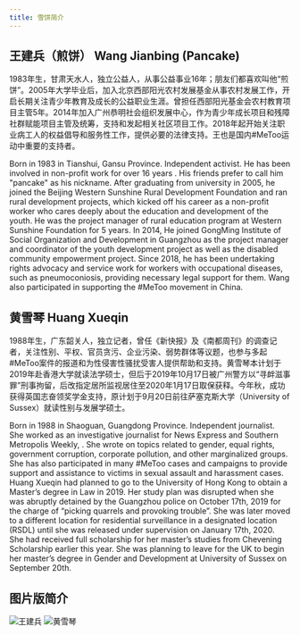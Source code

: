 ```yaml
---
title: 雪饼简介
---
```


## 王建兵（煎饼） Wang Jianbing (Pancake)

1983年生，甘肃天水人，独立公益人，从事公益事业16年；朋友们都喜欢叫他“煎饼”。2005年大学毕业后，加入北京西部阳光农村发展基金从事农村发展工作，开启长期关注青少年教育及成长的公益职业生涯。曾担任西部阳光基金会农村教育项目主管5年。2014年加入广州恭明社会组织发展中心，作为青少年成长项目和残障社群赋能项目主管及统筹，支持和发起相关社区项目工作。2018年起开始关注职业病工人的权益倡导和服务性工作，提供必要的法律支持。王也是国内#MeToo运动中重要的支持者。

Born in 1983 in Tianshui, Gansu Province. Independent activist. He has been involved in non-profit work for over 16 years . His friends prefer to call him "pancake" as his nickname. After graduating from university in 2005, he joined the Beijing Western Sunshine Rural Development Foundation and ran rural development projects, which kicked off his career as a non-profit worker who cares deeply about the education and development of the youth. He was the project manager of rural education program at Western Sunshine Foundation for 5 years. In 2014, He joined GongMing Institute of Social Organization and Development in Guangzhou as the project manager and coordinator of the youth development project as well as the disabled community empowerment project. Since 2018, he has been undertaking rights advocacy and service work for workers with occupational diseases, such as pneumoconiosis, providing necessary legal support for them. Wang also participated in supporting the #MeToo movement in China.

## 黄雪琴 Huang Xueqin

1988年生，广东韶关人，独立记者，曾任《新快报》及《南都周刊》的调查记者，关注性别、平权、官员贪污、企业污染、弱势群体等议题，也参与多起#MeToo案件的报道和为性侵害性骚扰受害人提供帮助和支持。黄雪琴本计划于2019年赴香港大学就读法学硕士，但后于2019年10月17日被广州警方以“寻衅滋事罪”刑事拘留，后改指定居所监视居住至2020年1月17日取保获释。今年秋，成功获得英国志奋领奖学金支持，原计划于9月20日前往萨塞克斯大学（University of Sussex）就读性别与发展学硕士。

Born in 1988 in Shaoguan, Guangdong Province. Independent journalist. She worked as an investigative journalist for News Express and Southern Metropolis Weekly, . She wrote on topics related to gender, equal rights, government corruption, corporate pollution, and other marginalized groups. She has also participated in many #MeToo cases and campaigns to provide support and assistance to victims in sexual assault and harassment cases. Huang Xueqin had planned to go to the University of Hong Kong to obtain a Master’s degree in Law in 2019. Her study plan was disrupted when she was abruptly detained by the Guangzhou police on October 17th, 2019 for the charge of “picking quarrels and provoking trouble”. She was later moved to a different location for residential surveillance in a designated location (RSDL) until she was released under supervision on January 17th, 2020. She had received full scholarship for her master’s studies from Chevening Scholarship earlier this year. She was planning to leave for the UK to begin her master’s degree in Gender and Development at University of Sussex on September 20th.

## 图片版简介

![王建兵](https://i.imgur.com/SAkkUJK.jpg)
![黄雪琴](https://i.imgur.com/UeGDE8B.jpg)
